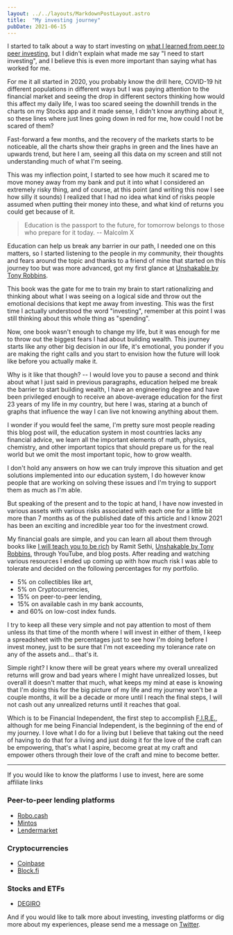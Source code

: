 ```yaml
---
layout: ../../layouts/MarkdownPostLayout.astro 
title:  "My investing journey"
pubDate: 2021-06-15
---
```


I started to talk about a way to start investing on
[what I learned from peer to peer investing](https://luiscastro.co/2021/05/04/peer-to-peer-investing), but I didn't explain what made me say "I need to start investing", and I believe this is even more important than saying what has
worked for me.

For me it all started in 2020, you probably know the drill here, COVID-19 hit different populations in different ways
but I was paying attention to the financial market and seeing the drop in different sectors thinking how would this
affect my daily life, I was too scared seeing the downhill trends in the charts on my Stocks app and it made sense, I
didn't know anything about it, so these lines where just lines going down in red for me, how could I not be scared of
them?

Fast-forward a few months, and the recovery of the markets starts to be noticeable, all the charts show their graphs in
green and the lines have an upwards trend, but here I am, seeing all this data on my screen and still not understanding
much of what I'm seeing.

This was my inflection point, I started to see how much it scared me to move money away from my bank and put it into
what I considered an extremely risky thing, and of course, at this point (and writing this now I see how silly it
sounds) I realized that I had no idea what kind of risks people assumed when putting their money into these, and what
kind of returns you could get because of it.

> Education is the passport to the future, for tomorrow belongs to those who prepare for it today. -- Malcolm X

Education can help us break any barrier in our path, I needed one on this matters, so I started listening to the people
in my community, their thoughts and fears around the topic and thanks to a friend of mine that started on this journey
too but was more advanced, got my first glance at [Unshakable by Tony Robbins](https://www.unshakeable.com).

This book was the gate for me to train my brain to start rationalizing and thinking about what I was seeing on a logical
side and throw out the emotional decisions that kept me away from investing. This was the first time I actually
understood the word "investing", remember at this point I was still thinking about this whole thing as "spending".

Now, one book wasn't enough to change my life, but it was enough for me to throw out the biggest fears I had about
building wealth. This journey starts like any other big decision in our life, it's emotional, you ponder if you are
making the right calls and you start to envision how the future will look like before you actually make it.

Why is it like that though? -- I would love you to pause a second and think about what I just said in previous
paragraphs, education helped me break the barrier to start building wealth, I have an engineering degree and have been
privileged enough to receive an above-average education for the first 23 years of my life in my country, but here I was,
staring at a bunch of graphs that influence the way I can live not knowing anything about them.

I wonder if you would feel the same, I'm pretty sure most people reading this blog post will, the education system in
most countries lacks any financial advice, we learn all the important elements of math, physics, chemistry, and other
important topics that should prepare us for the real world but we omit the most important topic, how to grow wealth.

I don't hold any answers on how we can truly improve this situation and get solutions implemented into our education
system, I do however know people that are working on solving these issues and I'm trying to support them as much as I'm
able.

But speaking of the present and to the topic at hand, I have now invested in various assets with various risks
associated with each one for a little bit more than 7 months as of the published date of this article and I know 2021
has been an exciting and incredible year too for the investment crowd.

My financial goals are simple, and you can learn all about them through books
like [I will teach you to be rich](https://www.iwillteachyoutoberich.com) by Ramit
Sethi, [Unshakable by Tony Robbins](https://www.unshakeable.com), through YouTube, and blog posts. After reading and
watching various resources I ended up coming up with how much risk I was able to tolerate and decided on the following
percentages for my portfolio.

* 5% on collectibles like art,
* 5% on Cryptocurrencies,
* 15% on peer-to-peer lending,
* 15% on available cash in my bank accounts,
* and 60% on low-cost index funds.

I try to keep all these very simple and not pay attention to most of them unless its that time of the month where I will
invest in either of them, I keep a spreadsheet with the percentages just to see how I'm doing before I invest money,
just to be sure that I'm not exceeding my tolerance rate on any of the assets and... that's it.

Simple right? I know there will be great years where my overall unrealized returns will grow and bad years where I might
have unrealized losses, but overall it doesn't matter that much, what keeps my mind at ease is knowing that I'm doing
this for the big picture of my life and my journey won't be a couple months, it will be a decade or more until I reach
the final steps, I will not cash out any unrealized returns until it reaches that goal.

Which is to be Financial Independent, the first step to
accomplish [F.I.R.E.](https://www.investopedia.com/terms/f/financial-independence-retire-early-fire.asp), although for
me being Financial Independent, is the beginning of the end of my journey. I love what I do for a living but I believe
that taking out the need of having to do that for a living and just doing it for the love of the craft can be
empowering, that's what I aspire, become great at my craft and empower others through their love of the craft and mine
to become better.

------

If you would like to know the platforms I use to invest, here are some affiliate links

### Peer-to-peer lending platforms

* [Robo.cash](https://robo.cash/ref/adEl)
* [Mintos](https://www.mintos.com/en/l/ref/EJ3B1V)
* [Lendermarket](https://www.lendermarket.com/ref/6dqyzs9t?lang=en)

### Cryptocurrencies

* [Coinbase](https://www.coinbase.com/join/castro_juiw)
* [Block.fi](https://blockfi.com/?ref=6e48c55b)

### Stocks and ETFs

* [DEGIRO](https://www.degiro.es/amigo-invita-amigo/empezar-a-invertir.html?id=&amp;utm_source=mgm)

And if you would like to talk more about investing, investing platforms or dig more about my experiences, please send me
a message on [Twitter](https://twitter.com/castrolem).
